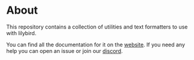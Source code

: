 # About

This repository contains a collection of utilities and text formatters to use with lilybird.

You can find all the documentation for it on the [website](https://lilybird.didas.dev).
If you need any help you can open an issue or join our [discord](https://discord.gg/vER3sh7uyY).
